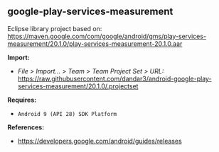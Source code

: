 ## google-play-services-measurement

Eclipse library project based on:<br/>
https://maven.google.com/com/google/android/gms/play-services-measurement/20.1.0/play-services-measurement-20.1.0.aar

**Import:**
- _File > Import... > Team > Team Project Set > URL:_<br/>
  https://raw.githubusercontent.com/dandar3/android-google-play-services-measurement/20.1.0/.projectset

**Requires:**
- `Android 9 (API 28) SDK Platform`

**References:**
- https://developers.google.com/android/guides/releases
